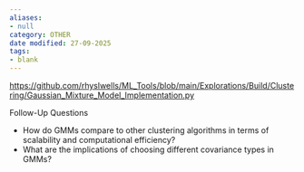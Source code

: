 ```yaml
---
aliases:
- null
category: OTHER
date modified: 27-09-2025
tags:
- blank
---
```

https://github.com/rhyslwells/ML_Tools/blob/main/Explorations/Build/Clustering/Gaussian_Mixture_Model_Implementation.py

Follow-Up Questions

- How do GMMs compare to other clustering algorithms in terms of scalability and computational efficiency?
- What are the implications of choosing different covariance types in GMMs?
